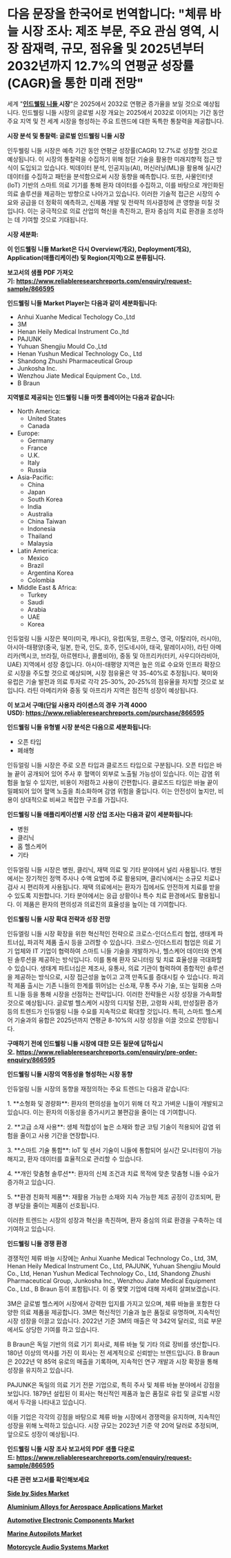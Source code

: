 <p><h1>다음 문장을 한국어로 번역합니다: "체류 바늘 시장 조사: 제조 부문, 주요 관심 영역, 시장 잠재력, 규모, 점유율 및 2025년부터 2032년까지 12.7%의 연평균 성장률(CAGR)을 통한 미래 전망"</h1></p><p>세계 "<strong><a href="https://www.reliableresearchreports.com/indwelling-needle-r866595?utm_campaign=105&utm_medium=8&utm_source=Github&utm_content=ia&utm_term=23012025&utm_id=indwelling-needle">인드웰링 니들&nbsp;</a></strong><strong>시장</strong>"은 2025에서 2032로 연평균 증가율을 보일 것으로 예상됩니다. 인드웰링 니들 시장의 글로벌 시장 개요는 2025에서 2032로 이어지는 기간 동안 주요 지역 및 전 세계 시장을 형성하는 주요 트렌드에 대한 독특한 통찰력을 제공합니다.</p>
<p><strong>시장 분석 및 통찰력: 글로벌 인드웰링 니들 시장</strong></p>
<p><p>인두웰링 니들 시장은 예측 기간 동안 연평균 성장률(CAGR) 12.7%로 성장할 것으로 예상됩니다. 이 시장의 통찰력을 수집하기 위해 첨단 기술을 활용한 미래지향적 접근 방식이 도입되고 있습니다. 빅데이터 분석, 인공지능(AI), 머신러닝(ML)을 활용해 실시간 데이터를 수집하고 패턴을 분석함으로써 시장 동향을 예측합니다. 또한, 사물인터넷(IoT) 기반의 스마트 의료 기기를 통해 환자 데이터를 수집하고, 이를 바탕으로 개인화된 의료 솔루션을 제공하는 방향으로 나아가고 있습니다. 이러한 기술적 접근은 시장의 수요와 공급을 더 정확히 예측하고, 신제품 개발 및 전략적 의사결정에 큰 영향을 미칠 것입니다. 이는 궁극적으로 의료 산업의 혁신을 촉진하고, 환자 중심의 치료 환경을 조성하는 데 기여할 것으로 기대됩니다.</p><a href="%7CAUTHORITHY_DOMAIN_URL%7C?utm_campaign=105&utm_medium=8&utm_source=Github&utm_content=ia&utm_term=23012025&utm_id=indwelling-needle"></a></p>
<p><strong>시장 세분화:</strong></p>
<p><strong>이 인드웰링 니들 Market은 다시 Overview(개요), Deployment(개요), Application(애플리케이션) 및 Region(지역)으로 분류됩니다.</strong></p>
<p><strong>보고서의 샘플 PDF 가져오기:&nbsp;<a href="https://www.reliableresearchreports.com/enquiry/request-sample/866595?utm_campaign=105&utm_medium=8&utm_source=Github&utm_content=ia&utm_term=23012025&utm_id=indwelling-needle">https://www.reliableresearchreports.com/enquiry/request-sample/866595</a></strong><strong></strong></p>
<p><strong>인드웰링 니들 Market Player는 다음과 같이 세분화됩니다:</strong></p>
<p><ul><li>Anhui Xuanhe Medical Techology Co.,Ltd</li><li>3M</li><li>Henan Heily Medical Instrument Co.,ltd</li><li>PAJUNK</li><li>Yuhuan Shengjiu Mould Co.,Ltd</li><li>Henan Yushun Medical Technology Co., Ltd</li><li>Shandong Zhushi Pharmaceutical Group</li><li>Junkosha Inc.</li><li>Wenzhou Jiate Medical Equipment Co., Ltd.</li><li>B Braun</li></ul></p>
<p><strong>지역별로 제공되는 인드웰링 니들 마켓 플레이어는 다음과 같습니다:</strong></p>
<p><ul>
    <li>
        North America:
        <ul>
            <li>United States</li>
            <li>Canada</li>
        </ul>
    </li>
    <li>
        Europe:
        <ul>
            <li>Germany</li>
            <li>France</li>
            <li>U.K.</li>
            <li>Italy</li>
            <li>Russia</li>
        </ul>
    </li>
    <li>
        Asia-Pacific:
        <ul>
            <li>China</li>
            <li>Japan</li>
            <li>South Korea</li>
            <li>India</li>
            <li>Australia</li>
            <li>China Taiwan</li>
            <li>Indonesia</li>
            <li>Thailand</li>
            <li>Malaysia</li>
        </ul>
    </li>
    <li>
        Latin America:
        <ul>
            <li>Mexico</li>
            <li>Brazil</li>
            <li>Argentina Korea</li>
            <li>Colombia</li>
        </ul>
    </li>
    <li>
        Middle East & Africa:
        <ul>
            <li>Turkey</li>
            <li>Saudi</li>
            <li>Arabia</li>
            <li>UAE</li>
            <li>Korea</li>
        </ul>
    </li>
    </ul></p>
<p><p>인듀얼링 니들 시장은 북미(미국, 캐나다), 유럽(독일, 프랑스, 영국, 이탈리아, 러시아), 아시아-태평양(중국, 일본, 한국, 인도, 호주, 인도네시아, 태국, 말레이시아), 라틴 아메리카(멕시코, 브라질, 아르헨티나, 콜롬비아), 중동 및 아프리카(터키, 사우디아라비아, UAE) 지역에서 성장 중입니다. 아시아-태평양 지역은 높은 의료 수요와 인프라 확장으로 시장을 주도할 것으로 예상되며, 시장 점유율은 약 35-40%로 추정됩니다. 북미와 유럽은 기술 발전과 의료 투자로 각각 25-30%, 20-25%의 점유율을 차지할 것으로 보입니다. 라틴 아메리카와 중동 및 아프리카 지역은 점진적 성장이 예상됩니다.</p></p>
<p><strong>이 보고서 구매(단일 사용자 라이센스의 경우 가격 4000 USD):&nbsp;<a href="https://www.reliableresearchreports.com/purchase/866595?utm_campaign=105&utm_medium=8&utm_source=Github&utm_content=ia&utm_term=23012025&utm_id=indwelling-needle">https://www.reliableresearchreports.com/purchase/866595</a></strong></p>
<p><strong>인드웰링 니들 유형별 시장 분석은 다음으로 세분화됩니다:</strong></p>
<p><ul><li>오픈 타입</li><li>폐쇄형</li></ul></p>
<p><p>인듀얼링 니들 시장은 주로 오픈 타입과 클로즈드 타입으로 구분됩니다. 오픈 타입은 바늘 끝이 공개되어 있어 주사 후 혈액이 외부로 노출될 가능성이 있습니다. 이는 감염 위험을 높일 수 있지만, 비용이 저렴하고 사용이 간편합니다. 클로즈드 타입은 바늘 끝이 밀폐되어 있어 혈액 노출을 최소화하며 감염 위험을 줄입니다. 이는 안전성이 높지만, 비용이 상대적으로 비싸고 복잡한 구조를 가집니다.</p></p>
<p><strong>인드웰링 니들 애플리케이션별 시장 산업 조사는 다음과 같이 세분화됩니다:</strong></p>
<p><ul><li>병원</li><li>클리닉</li><li>홈 헬스케어</li><li>기타</li></ul></p>
<p><p>인듀얼링 니들 시장은 병원, 클리닉, 재택 의료 및 기타 분야에서 널리 사용됩니다. 병원에서는 장기적인 정맥 주사나 수액 요법에 주로 활용되며, 클리닉에서는 소규모 치료나 검사 시 편리하게 사용됩니다. 재택 의료에서는 환자가 집에서도 안전하게 치료를 받을 수 있도록 지원합니다. 기타 분야에서는 응급 상황이나 특수 치료 환경에서도 활용됩니다. 이 제품은 환자의 편의성과 의료진의 효율성을 높이는 데 기여합니다.</p></p>
<p><strong>인드웰링 니들 시장 확대 전략과 성장 전망</strong></p>
<p><p>인듀엘링 니들 시장 확장을 위한 혁신적인 전략으로 크로스-인더스트리 협업, 생태계 파트너십, 파괴적 제품 출시 등을 고려할 수 있습니다. 크로스-인더스트리 협업은 의료 기기 업체와 IT 기업이 협력하여 스마트 니들 기술을 개발하거나, 헬스케어 데이터와 연계된 솔루션을 제공하는 방식입니다. 이를 통해 환자 모니터링 및 치료 효율성을 극대화할 수 있습니다. 생태계 파트너십은 제조사, 유통사, 의료 기관이 협력하여 종합적인 솔루션을 제공하는 방식으로, 시장 접근성을 높이고 고객 만족도를 증대시킬 수 있습니다. 파괴적 제품 출시는 기존 니들의 한계를 뛰어넘는 신소재, 무통 주사 기술, 또는 일회용 스마트 니들 등을 통해 시장을 선점하는 전략입니다. 이러한 전략들은 시장 성장을 가속화할 것으로 예상됩니다. 글로벌 헬스케어 시장의 디지털 전환, 고령화 사회, 만성질환 증가 등의 트렌드가 인듀엘링 니들 수요를 지속적으로 확대할 것입니다. 특히, 스마트 헬스케어 기술과의 융합은 2025년까지 연평균 8-10%의 시장 성장을 이끌 것으로 전망됩니다.</p></p>
<p><strong>구매하기 전에 인드웰링 니들 시장에 대한 모든 질문에 답하십시오.&nbsp;<a href="https://www.reliableresearchreports.com/enquiry/pre-order-enquiry/866595?utm_campaign=105&utm_medium=8&utm_source=Github&utm_content=ia&utm_term=23012025&utm_id=indwelling-needle">https://www.reliableresearchreports.com/enquiry/pre-order-enquiry/866595</a></strong><strong></strong></p>
<p><strong>인드웰링 니들 시장의 역동성을 형성하는 시장 동향</strong></p>
<p><p>인듀얼링 니들 시장의 동향을 재정의하는 주요 트렌드는 다음과 같습니다:</p><p>1. **소형화 및 경량화**: 환자의 편의성을 높이기 위해 더 작고 가벼운 니들이 개발되고 있습니다. 이는 환자의 이동성을 증가시키고 불편감을 줄이는 데 기여합니다.</p><p>2. **고급 소재 사용**: 생체 적합성이 높은 소재와 항균 코팅 기술이 적용되어 감염 위험을 줄이고 사용 기간을 연장합니다.</p><p>3. **스마트 기술 통합**: IoT 및 센서 기술이 니들에 통합되어 실시간 모니터링이 가능해지고, 환자 데이터를 효율적으로 관리할 수 있습니다.</p><p>4. **개인 맞춤형 솔루션**: 환자의 신체 조건과 치료 목적에 맞춘 맞춤형 니들 수요가 증가하고 있습니다.</p><p>5. **환경 친화적 제품**: 재활용 가능한 소재와 지속 가능한 제조 공정이 강조되며, 환경 부담을 줄이는 제품이 선호됩니다.</p><p>이러한 트렌드는 시장의 성장과 혁신을 촉진하며, 환자 중심의 의료 환경을 구축하는 데 기여하고 있습니다.</p></p>
<p><strong>인드웰링 니들 경쟁 환경</strong></p>
<p><p>경쟁적인 체류 바늘 시장에는 Anhui Xuanhe Medical Technology Co., Ltd, 3M, Henan Heily Medical Instrument Co., Ltd, PAJUNK, Yuhuan Shengjiu Mould Co., Ltd, Henan Yushun Medical Technology Co., Ltd, Shandong Zhushi Pharmaceutical Group, Junkosha Inc., Wenzhou Jiate Medical Equipment Co., Ltd., B Braun 등이 포함됩니다. 이 중 몇몇 기업에 대해 자세히 살펴보겠습니다.</p><p>3M은 글로벌 헬스케어 시장에서 강력한 입지를 가지고 있으며, 체류 바늘을 포함한 다양한 의료 제품을 제공합니다. 3M은 혁신적인 기술과 높은 품질로 유명하며, 지속적인 시장 성장을 이끌고 있습니다. 2022년 기준 3M의 매출은 약 342억 달러로, 의료 부문에서도 상당한 기여를 하고 있습니다.</p><p>B Braun은 독일 기반의 의료 기기 회사로, 체류 바늘 및 기타 의료 장비를 생산합니다. 180년 이상의 역사를 가진 이 회사는 전 세계적으로 신뢰받는 브랜드입니다. B Braun은 2022년 약 85억 유로의 매출을 기록하며, 지속적인 연구 개발과 시장 확장을 통해 성장을 유지하고 있습니다.</p><p>PAJUNK은 독일의 의료 기기 전문 기업으로, 특히 주사 및 체류 바늘 분야에서 강점을 보입니다. 1879년 설립된 이 회사는 혁신적인 제품과 높은 품질로 유럽 및 글로벌 시장에서 두각을 나타내고 있습니다.</p><p>이들 기업은 각각의 강점을 바탕으로 체류 바늘 시장에서 경쟁력을 유지하며, 지속적인 성장을 위해 노력하고 있습니다. 시장 규모는 2023년 기준 약 20억 달러로 추정되며, 앞으로도 성장이 예상됩니다.</p></p>
<p><strong>인드웰링 니들 시장 조사 보고서의 PDF 샘플 다운로드:&nbsp;<a href="https://www.reliableresearchreports.com/enquiry/request-sample/866595?utm_campaign=105&utm_medium=8&utm_source=Github&utm_content=ia&utm_term=23012025&utm_id=indwelling-needle">https://www.reliableresearchreports.com/enquiry/request-sample/866595</a></strong></p>
<p><strong></strong></p>
<p><strong></strong></p>
<p><strong></strong></p>
<p><strong></strong></p>
<p><strong>다른 관련 보고서를 확인해보세요</strong></p>
<p><strong><p><a href="https://github.com/maclarensidney/Market-Research-Report-List-1/blob/main/side-by-sides-market.md?utm_campaign=105&utm_medium=8&utm_source=Github&utm_content=ia&utm_term=23012025&utm_id=indwelling-needle">Side by Sides Market</a></p><p><a href="https://github.com/DianaWilson796/Market-Research-Report-List-1/blob/main/aluminium-alloys-for-aerospace-applications-market.md?utm_campaign=105&utm_medium=8&utm_source=Github&utm_content=ia&utm_term=23012025&utm_id=indwelling-needle">Aluminium Alloys for Aerospace Applications Market</a></p><p><a href="https://github.com/sofayahoo2023/Market-Research-Report-List-6/blob/main/automotive-electronic-components-market.md?utm_campaign=105&utm_medium=8&utm_source=Github&utm_content=ia&utm_term=23012025&utm_id=indwelling-needle">Automotive Electronic Components Market</a></p><p><a href="https://github.com/joannesouthgate/Market-Research-Report-List-5/blob/main/marine-autopilots-market.md?utm_campaign=105&utm_medium=8&utm_source=Github&utm_content=ia&utm_term=23012025&utm_id=indwelling-needle">Marine Autopilots Market</a></p><p><a href="https://github.com/glazierjean530/Market-Research-Report-List-1/blob/main/motorcycle-audio-systems-market.md?utm_campaign=105&utm_medium=8&utm_source=Github&utm_content=ia&utm_term=23012025&utm_id=indwelling-needle">Motorcycle Audio Systems Market</a></p></strong></p>
